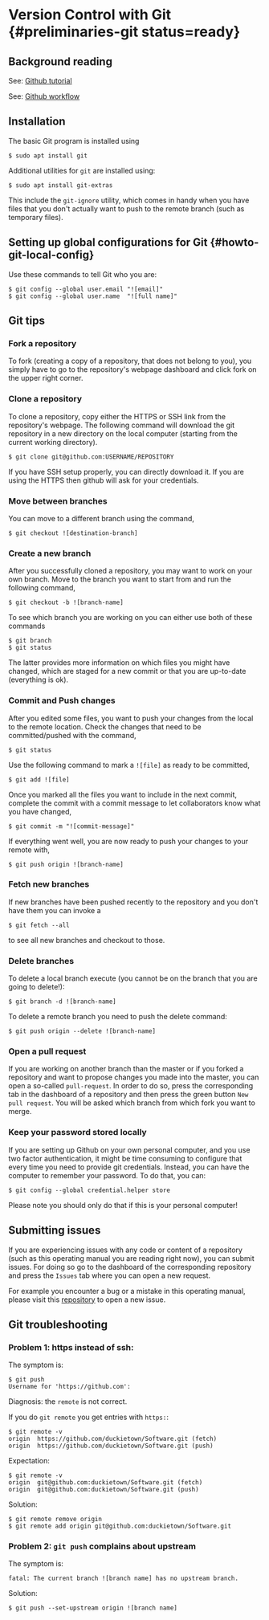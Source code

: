 # Version Control with Git {#preliminaries-git status=ready}

<div figure-id="fig:tutorial-git-video" figure-caption="An introduction to version control with Git.">
    <dtvideo src="vimeo:526923344"/>
</div>



## Background reading

See: [Github tutorial](https://guides.github.com/activities/hello-world/)

See: [Github workflow](https://guides.github.com/introduction/Llow/)

## Installation

The basic Git program is installed using

    $ sudo apt install git

Additional utilities for `git` are installed using:

    $ sudo apt install git-extras

This include the `git-ignore` utility, which comes in handy when you have files that you don't
actually want to push to the remote branch (such as temporary files).


## Setting up global configurations for Git {#howto-git-local-config}

Use these commands to tell Git who you are:

    $ git config --global user.email "![email]"
    $ git config --global user.name  "![full name]"


## Git tips

### Fork a repository

To fork (creating a copy of a repository, that does not belong to you), you simply have to go
to the repository's webpage dashboard and click fork on the upper right corner.

### Clone a repository

To clone a repository, copy either the HTTPS or SSH link from the repository's webpage.
The following command will download the git repository in a new directory on the local computer
(starting from the current working directory).

    $ git clone git@github.com:USERNAME/REPOSITORY

If you have SSH setup properly, you can directly download it.
If you are using the HTTPS then github will ask for your credentials.

### Move between branches

You can move to a different branch using the command,

    $ git checkout ![destination-branch]


### Create a new branch

After you successfully cloned a repository, you may want to work on your own branch.
Move to the branch you want to start from and run the following command,

    $ git checkout -b ![branch-name]

To see which branch you are working on you can either use both of these commands

    $ git branch
    $ git status

The latter provides more information on which files you might have changed, which are staged
for a new commit or that you are up-to-date (everything is ok).

### Commit and Push changes

After you edited some files, you want to push your changes from the local to the remote location.
Check the changes that need to be committed/pushed with the command,

    $ git status

Use the following command to mark a `![file]` as ready to be committed,

    $ git add ![file]

Once you marked all the files you want to include in the next commit, complete the commit with
a commit message to let collaborators know what you have changed,

    $ git commit -m "![commit-message]"

If everything went well, you are now ready to push your changes to your remote with,

    $ git push origin ![branch-name]


### Fetch new branches

If new branches have been pushed recently to the repository and you don't have them you can invoke a

    $ git fetch --all

to see all new branches and checkout to those.

### Delete branches

To delete a local branch execute (you cannot be on the branch that you are going to delete!):

    $ git branch -d ![branch-name]

To delete a remote branch you need to push the delete command:

    $ git push origin --delete ![branch-name]

### Open a pull request

If you are working on another branch than the master or if you forked a repository and want to propose changes you made into the master, you can open a so-called `pull-request`. In order to do so, press the corresponding tab in the dashboard of a repository and then press the green button `New pull request`. You will be asked which branch from which fork you want to merge.

### Keep your password stored locally

If you are setting up Github on your own personal computer, and you use two factor authentication, it might be time consuming to configure that every time you need to provide git credentials. Instead, you can have the computer to remember your password. To do that, you can:

    $ git config --global credential.helper store

Please note you should only do that if this is your personal computer!

## Submitting issues

If you are experiencing issues with any code or content of a repository (such as this operating manual you are reading right now), you can submit issues. For doing so go to the dashboard of the corresponding repository and press the `Issues` tab where you can open a new request.

For example you encounter a bug or a mistake in this operating manual, please visit this [repository](https://github.com/duckietown/docs-opmanual_duckiebot/issues) to open a new issue.

## Git troubleshooting

### Problem 1: https instead of ssh:

The symptom is:

    $ git push
    Username for 'https://github.com':

Diagnosis: the `remote` is not correct.

If you do `git remote` you get entries with `https:`:

    $ git remote -v
    origin  https://github.com/duckietown/Software.git (fetch)
    origin  https://github.com/duckietown/Software.git (push)

Expectation:

    $ git remote -v
    origin  git@github.com:duckietown/Software.git (fetch)
    origin  git@github.com:duckietown/Software.git (push)

Solution:

    $ git remote remove origin
    $ git remote add origin git@github.com:duckietown/Software.git


### Problem 2: `git push` complains about upstream

The symptom is:

    fatal: The current branch ![branch name] has no upstream branch.

Solution:

    $ git push --set-upstream origin ![branch name]
